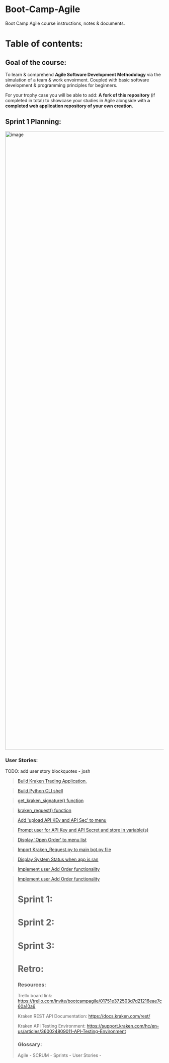 # Boot-Camp-Agile
Boot Camp Agile course instructions, notes & documents. 

# Table of contents:

## Goal of the course: 
To learn & comprehend **Agile Software Development Methodology** via the simulation of a team & work envoirment. Coupled with basic software development & programming principles for beginners. 

For your trophy case you will be able to add: **A fork of this repository** (if completed in total) to showcase your studies in Agile alongside with **a completed web application repository of your own creation**. 


## Sprint 1 Planning:

<img width="1957" alt="image" src="https://user-images.githubusercontent.com/109127536/184504424-5bb84435-f876-4e0d-ab63-fc77fb2d11bc.png">

### User Stories:

TODO: add user story blockquotes - josh

<blockquote class="trello-card"><a href="https:&#x2F;&#x2F;trello.com&#x2F;c&#x2F;iNetA3ok&#x2F;1-build-kraken-trading-application">Build Kraken Trading Application.</a></blockquote>

<blockquote class="trello-card"><a href="https:&#x2F;&#x2F;trello.com&#x2F;c&#x2F;k7N6jEA4&#x2F;4-build-python-cli-shell">Build Python CLI shell</a></blockquote>

<blockquote class="trello-card"><a href="https:&#x2F;&#x2F;trello.com&#x2F;c&#x2F;MbvlNmAj&#x2F;28-getkrakensignature-function">get_kraken_signature() function</a></blockquote>

<blockquote class="trello-card"><a href="https:&#x2F;&#x2F;trello.com&#x2F;c&#x2F;IK6l3O5w&#x2F;29-krakenrequest-function">kraken_request() function</a></blockquote>

<blockquote class="trello-card"><a href="https:&#x2F;&#x2F;trello.com&#x2F;c&#x2F;IOTVO6vZ&#x2F;22-add-upload-api-key-and-api-sec-to-menu">Add &#39;upload API KEy and API Sec&#39; to menu</a></blockquote>

<blockquote class="trello-card"><a href="https:&#x2F;&#x2F;trello.com&#x2F;c&#x2F;pGbXASs2&#x2F;21-prompt-user-for-api-key-and-api-secret-and-store-in-variables">Prompt user for API Key and API Secret and store in variable(s)</a></blockquote>

<blockquote class="trello-card"><a href="https:&#x2F;&#x2F;trello.com&#x2F;c&#x2F;X3PjiRxf&#x2F;24-display-open-order-to-menu-list">Display &#39;Open Order&#39; to menu list</a></blockquote>

<blockquote class="trello-card"><a href="https:&#x2F;&#x2F;trello.com&#x2F;c&#x2F;jiIbTW2z&#x2F;32-import-krakenrequestpy-to-main-botpy-file">Import Kraken_Request.py to main bot.py file</a></blockquote>

<blockquote class="trello-card"><a href="https:&#x2F;&#x2F;trello.com&#x2F;c&#x2F;HnddtdLv&#x2F;16-display-system-status-when-app-is-ran">Display System Status when app is ran</a></blockquote>

<blockquote class="trello-card"><a href="https:&#x2F;&#x2F;trello.com&#x2F;c&#x2F;dQOFxLp7&#x2F;7-implement-user-add-order-functionality">Implement user Add Order functionality</a></blockquote>

<blockquote class="trello-card"><a href="https:&#x2F;&#x2F;trello.com&#x2F;c&#x2F;dQOFxLp7&#x2F;7-implement-user-add-order-functionality">Implement user Add Order functionality</a>




# Sprint 1:

# Sprint 2: 

# Sprint 3:

# Retro:

### Resources:

Trello board link: https://trello.com/invite/bootcampagile/01751e372503d7d21216eae7c60a10a6

Kraken REST API Documentation: https://docs.kraken.com/rest/

Kraken API Testing Environment: https://support.kraken.com/hc/en-us/articles/360024809011-API-Testing-Environment

### Glossary:

Agile -
SCRUM -
Sprints - 
User Stories - 
